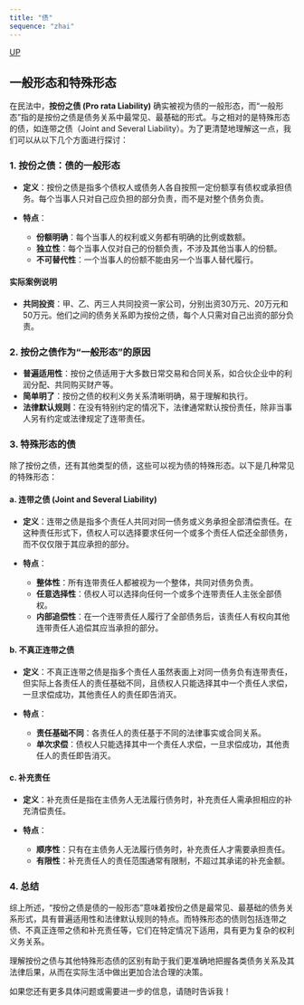 ```yaml
---
title: "债"
sequence: "zhai"
---
```


[UP](/law/civil-law-index.html)

## 一般形态和特殊形态

在民法中，**按份之债 (Pro rata Liability)** 确实被视为债的一般形态，而“一般形态”指的是按份之债是债务关系中最常见、最基础的形式。与之相对的是特殊形态的债，如连带之债（Joint and Several Liability）。为了更清楚地理解这一点，我们可以从以下几个方面进行探讨：

### 1. **按份之债：债的一般形态**

- **定义**：按份之债是指多个债权人或债务人各自按照一定份额享有债权或承担债务。每个当事人只对自己应负担的部分负责，而不是对整个债务负责。
  
- **特点**：
  - **份额明确**：每个当事人的权利或义务都有明确的比例或数额。
  - **独立性**：每个当事人仅对自己的份额负责，不涉及其他当事人的份额。
  - **不可替代性**：一个当事人的份额不能由另一个当事人替代履行。

#### 实际案例说明
- **共同投资**：甲、乙、丙三人共同投资一家公司，分别出资30万元、20万元和50万元。他们之间的债务关系即为按份之债，每个人只需对自己出资的部分负责。

### 2. **按份之债作为“一般形态”的原因**

- **普遍适用性**：按份之债适用于大多数日常交易和合同关系，如合伙企业中的利润分配、共同购买财产等。
- **简单明了**：按份之债的权利义务关系清晰明确，易于理解和执行。
- **法律默认规则**：在没有特别约定的情况下，法律通常默认按份责任，除非当事人另有约定或法律规定了连带责任。

### 3. **特殊形态的债**

除了按份之债，还有其他类型的债，这些可以视为债的特殊形态。以下是几种常见的特殊形态：

#### a. **连带之债 (Joint and Several Liability)**

- **定义**：连带之债是指多个责任人共同对同一债务或义务承担全部清偿责任。在这种责任形式下，债权人可以选择要求任何一个或多个责任人偿还全部债务，而不仅仅限于其应承担的部分。
  
- **特点**：
  - **整体性**：所有连带责任人都被视为一个整体，共同对债务负责。
  - **任意选择性**：债权人可以选择向任何一个或多个连带责任人主张全部债权。
  - **内部追偿性**：在一个连带责任人履行了全部债务后，该责任人有权向其他连带责任人追偿其应当承担的部分。

#### b. **不真正连带之债**

- **定义**：不真正连带之债是指多个责任人虽然表面上对同一债务负有连带责任，但实际上各责任人的责任基础不同，且债权人只能选择其中一个责任人求偿，一旦求偿成功，其他责任人的责任即告消灭。
  
- **特点**：
  - **责任基础不同**：各责任人的责任基于不同的法律事实或合同关系。
  - **单次求偿**：债权人只能选择其中一个责任人求偿，一旦求偿成功，其他责任人的责任即告消灭。

#### c. **补充责任**

- **定义**：补充责任是指在主债务人无法履行债务时，补充责任人需承担相应的补充清偿责任。
  
- **特点**：
  - **顺序性**：只有在主债务人无法履行债务时，补充责任人才需要承担责任。
  - **有限性**：补充责任人的责任范围通常有限制，不超过其承诺的补充金额。

### 4. **总结**

综上所述，“按份之债是债的一般形态”意味着按份之债是最常见、最基础的债务关系形式，具有普遍适用性和法律默认规则的特点。而特殊形态的债则包括连带之债、不真正连带之债和补充责任等，它们在特定情况下适用，具有更为复杂的权利义务关系。

理解按份之债与其他特殊形态债的区别有助于我们更准确地把握各类债务关系及其法律后果，从而在实际生活中做出更加合法合理的决策。

如果您还有更多具体问题或需要进一步的信息，请随时告诉我！
